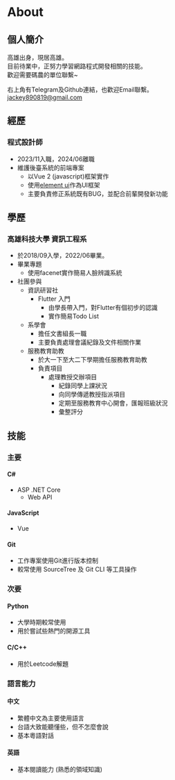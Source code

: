# About
## 個人簡介
高雄出身，現居高雄。 \
目前待業中，正努力學習網路程式開發相關的技能。\
歡迎需要碼農的單位聯繫~

右上角有Telegram及Github連結，也歡迎Email聯繫。\
<a href="mailto:jackey890819@gmail.com">jackey890819@gmail.com</a>


## 經歷
### 程式設計師
- 2023/11入職，2024/06離職
- 維護後臺系統的前端專案
  - 以Vue 2 (javascript)框架實作
  - 使用[element ui](https://element.eleme.io/)作為UI框架
  - 主要負責修正系統既有BUG，並配合前輩開發新功能


## 學歷
### 高雄科技大學 資訊工程系
- 於2018/09入學，2022/06畢業。
- 畢業專題
  - 使用facenet實作簡易人臉辨識系統
- 社團參與
  - 資訊研習社
    - Flutter 入門
      - 由學長帶入門，對Flutter有個初步的認識
      - 實作簡易Todo List
  - 系學會
    - 擔任文書組長一職
    - 主要負責處理會議紀錄及文件相關作業
  - 服務教育助教
    - 於大一下至大二下學期擔任服務教育助教
    - 負責項目
      - 處理教授交辦項目
        - 紀錄同學上課狀況
        - 向同學傳遞教授指派項目
        - 定期至服務教育中心開會，匯報班級狀況
        - 彙整評分


## 技能
### 主要
#### C#
- ASP .NET Core
  - Web API

#### JavaScript
- Vue

#### Git
- 工作專案使用Git進行版本控制
- 較常使用 SourceTree 及 Git CLI 等工具操作

### 次要

#### Python
- 大學時期較常使用
- 用於嘗試些熱門的開源工具

#### C/C++
- 用於Leetcode解題


### 語言能力
#### 中文
- 繁體中文為主要使用語言
- 台語大致能聽懂些，但不怎麼會說
- 基本粵語對話

#### 英語
- 基本閱讀能力 (熟悉的領域知識)

